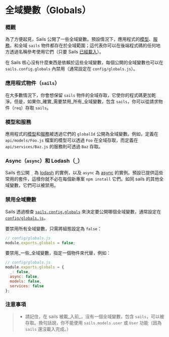 # 全域變數（Globals）
### 概觀

為了方便起見，Sails 公開了一些全域變數。預設情況下，應用程式的[模型](http://beta.sailsjs.org/#/documentation/reference/Models)、[服務](http://beta.sailsjs.org/#/documentation/reference/Services)，和全域 `sails` 物件都存在於全域範圍；這代表你可以在後端程式碼的任何地方透過名稱參考使用它們（只要 Sails [已經載入](https://github.com/balderdashy/sails/tree/master/lib/app)）。

在 Sails 核心沒有什麼東西是依賴於這些全域變數，每個公開的全域變數也可以在 `sails.config.globals` 內禁用（通常設定在 `config/globals.js`）。


### 應用程式物件（`sails`）
在大多數情況下，你會想保留 `sails` 物件的全域存取，它使你的程式碼更加乾淨。但是，如果你_確實_需要禁用_所有_全域變數，包含 `sails`，你可以從請求物件（`req`）存取 `sails`。

### 模型和服務
應用程式的[模型](http://beta.sailsjs.org/#/documentation/reference/Models)和[服務](http://beta.sailsjs.org/#/documentation/reference/Services)被透過它們的 `globalId` 公開為全域變數。例如，定義在 `api/models/Foo.js` 檔案的模型可以透過 `Foo` 在全域存取，而定義在 `api/services/Baz.js` 的服務則可透過 `Baz` 存取。

### Async（`async`）和 Lodash（`_`）
Sails 也公開 `_` 為 [lodash](http://lodash.com) 的實例，以及 `async` 為 [async](https://github.com/caolan/async) 的實例。預設已提供這些常用的套件，這樣你就不必在每個新專案 `npm install` 它們。如同 sails 的其他全域變數，它們可以被禁用。

### 禁用全域變數

Sails 透過檢查 [`sails.config.globals`](http://beta.sailsjs.org/#/documentation/reference/sails.config/sails.config.globals.html) 來決定要公開哪個全域變數，通常設定在 [`config/globals.js`](http://beta.sailsjs.org/#/documentation/anatomy/myApp/config/globals.js.html)。

要禁用所有全域變數，只需將組態設定為 `false`：

```js
// config/globals.js
module.exports.globals = false;
```

要禁用_一些_全域變數，指定一個物件來代替，例如：

```js
// config/globals.js
module.exports.globals = {
  _: false,
  async: false,
  models: false,
  services: false
};
```

### 注意事項

> + 請記住，在 sails 被載_入前_，沒有一個全域變數，包含 `sails`，可以被存取。換句話說，你不能使用 `sails.models.user` 或 `User` 功能（因為 `sails` 還沒載入完成。）

<!-- not true anymore:
Most of this section of the docs focuses on the methods and properties of `sails`, the singleton object representing your app.  
-->

<docmeta name="uniqueID" value="Globals668238">
<docmeta name="displayName" value="Globals">

